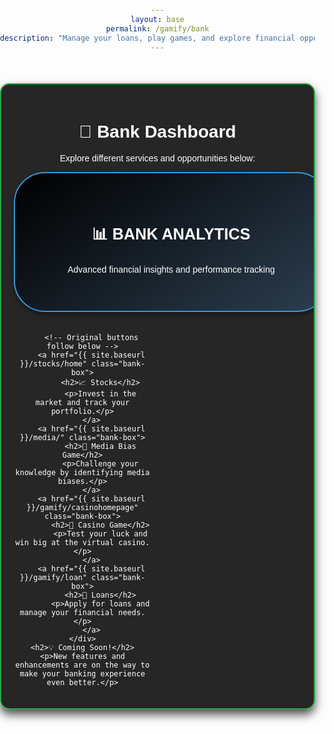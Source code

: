 ```yaml
---
layout: base
permalink: /gamify/bank
description: "Manage your loans, play games, and explore financial opportunities with the Bank feature."
---
```


<style>
    body {
        text-align: center;
        font-family: 'Arial', sans-serif;
        background-size: cover;
        color: white;
        margin: 0;
        padding: 0;
        overflow-x: hidden;
        position: relative;
    }
    .container {
        max-width: 900px;
        margin: 50px auto;
        padding: 20px;
        background-color: rgba(0, 0, 0, 0.85);
        border-radius: 15px;
        box-shadow: 0 8px 15px rgba(0, 0, 0, 0.7);
        border: 2px solid #28a745;
        position: relative;
        overflow: hidden;
    }
    .bank-options {
        display: grid;
        grid-template-columns: 1fr;
        gap: 20px;
    }
    @media (min-width: 600px) {
        .bank-options {
            grid-template-columns: 1fr 1fr;
        }
    }
    .bank-box {
        display: flex;
        flex-direction: column;
        justify-content: center;
        align-items: center;
        text-decoration: none;
        padding: 20px;
        background: linear-gradient(145deg, #000000, #333333);
        color: white;
        border-radius: 50px;
        box-shadow: 0 4px 6px rgba(0, 0, 0, 0.4);
        border: 2px solid #28a745;
        transition: transform 0.3s, background-color 0.4s, box-shadow 0.3s;
        position: relative;
        overflow: hidden;
        cursor: pointer;
        width: 100%;
        height: 150px;
    }
    .bank-box:hover {
        background: linear-gradient(145deg, #28a745, #c0392b);
        transform: scale(1.1);
        box-shadow: 0 10px 20px rgba(40, 167, 69, 0.6);
    }
    /* Added specific styling for the analytics button */
    .bank-analytics-box {
        grid-column: 1 / -1;
        height: 180px;
        background: linear-gradient(145deg, #000000, #2c3e50) !important;
        border: 2px solid #3498db !important;
    }
    .bank-analytics-box h2 {
        font-size: 1.8em;
        margin-bottom: 10px;
    }
</style>

<div class="container">
    <h1>🏦 Bank Dashboard</h1>
    <p>Explore different services and opportunities below:</p>
    <div class="bank-options">
        <!-- Bank Analytics Button - Top and Larger -->
        <a href="{{ site.baseurl }}/gamify/bankanalytics" class="bank-box bank-analytics-box">
            <h2>📊 BANK ANALYTICS</h2>
            <p>Advanced financial insights and performance tracking</p>
        </a>

        <!-- Original buttons follow below -->
        <a href="{{ site.baseurl }}/stocks/home" class="bank-box">
            <h2>📈 Stocks</h2>
            <p>Invest in the market and track your portfolio.</p>
        </a>
        <a href="{{ site.baseurl }}/media/" class="bank-box">
            <h2>📰 Media Bias Game</h2>
            <p>Challenge your knowledge by identifying media biases.</p>
        </a>
        <a href="{{ site.baseurl }}/gamify/casinohomepage" class="bank-box">
            <h2>🎰 Casino Game</h2>
            <p>Test your luck and win big at the virtual casino.</p>
        </a>
        <a href="{{ site.baseurl }}/gamify/loan" class="bank-box">
            <h2>💸 Loans</h2>
            <p>Apply for loans and manage your financial needs.</p>
        </a>
    </div>
    <h2>💡 Coming Soon!</h2>
    <p>New features and enhancements are on the way to make your banking experience even better.</p>
</div>